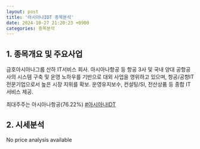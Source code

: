 ```yaml
---
layout: post
title: '아시아나IDT 종목분석'
date: 2024-10-27 21:20:23 +0900
categories: 종목분석
---
```


## 1. 종목개요 및 주요사업

금호아시아나그룹 산하 IT서비스 회사. 아시아나항공 등 항공 3사 및 국내 양대 공항공사의 시스템 구축 및 운영 노하우를 기반으로 대외 사업을 영위하고 있으며, 항공/공항IT 전문기업으로서 높은 시장 지위를 확보. 운영유지보수, 컨설팅/SI, 전산상품 등 종합 IT 서비스 제공.

최대주주는 아시아나항공(76.22%)
[#아시아나IDT](#)

## 2. 시세분석

No price analysis available
